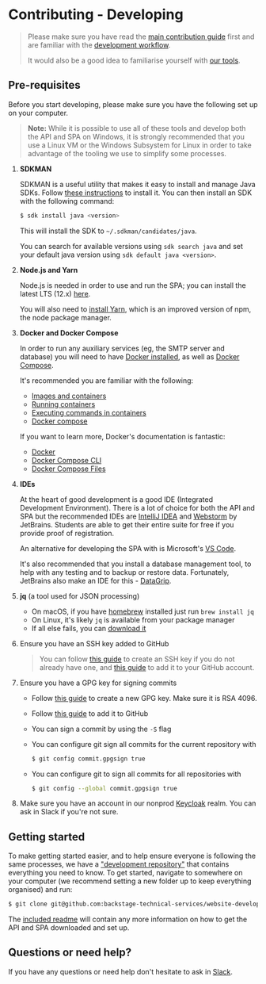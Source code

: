 # Contributing - Developing

> Please make sure you have read the [main contribution
> guide][contributing-main] first and are familiar with the [development
> workflow][contributing-workflow].
>
> It would also be a good idea to familiarise yourself with [our
> tools][contributing-tools].

## Pre-requisites

Before you start developing, please make sure you have the following set
up on your computer.

> **Note:** While it is possible to use all of these tools and develop
> both the API and SPA on Windows, it is strongly recommended that you
> use a Linux VM or the Windows Subsystem for Linux in order to take
> advantage of the tooling we use to simplify some processes.

1. **SDKMAN**

   SDKMAN is a useful utility that makes it easy to install and manage
   Java SDKs. Follow [these instructions][install-sdkman] to install it.
   You can then install an SDK with the following command:

   ```sh
   $ sdk install java <version>
   ```

   This will install the SDK to `~/.sdkman/candidates/java`.

   You can search for available versions using `sdk search java` and set
   your default java version using `sdk default java <version>`.

2. **Node.js and Yarn**

   Node.js is needed in order to use and run the SPA; you can install
   the latest LTS (12.x) [here][install-nodejs].

   You will also need to [install Yarn][install-yarn], which is an
   improved version of npm, the node package manager.

3. **Docker and Docker Compose**

   In order to run any auxiliary services (eg, the SMTP server and
   database) you will need to have [Docker installed][install-docker],
   as well as [Docker Compose][install-docker-compose].

   It's recommended you are familiar with the following:

   * [Images and containers][docker-images-vs-containers]
   * [Running containers][docker-container-run]
   * [Executing commands in containers][docker-container-exec]
   * [Docker compose][docker-compose-docs]

   If you want to learn more, Docker's documentation is fantastic:

   * [Docker][docker-docs]
   * [Docker Compose CLI][docker-docs-compose-cli]
   * [Docker Compose Files][docker-docs-compose-file]

4. **IDEs**

   At the heart of good development is a good IDE (Integrated
   Development Environment). There is a lot of choice for both the API
   and SPA but the recommended IDEs are [IntelliJ IDEA][intellij-idea]
   and [Webstorm][intellij-webstorm] by JetBrains. Students are able to
   get their entire suite for free if you provide proof of registration.

   An alternative for developing the SPA with is Microsoft's [VS
   Code][vscode].

   It's also recommended that you install a database management tool, to
   help with any testing and to backup or restore data. Fortunately,
   JetBrains also make an IDE for this - [DataGrip][intellij-datagrip].

5. **jq** (a tool used for JSON processing)

   * On macOS, if you have [homebrew][homebrew] installed just run `brew
     install jq`
   * On Linux, it's likely `jq` is available from your package manager
   * If all else fails, you can [download it][jq]

6. Ensure you have an SSH key added to GitHub

   > You can follow [this guide][ssh-create] to create an SSH key if you
   > do not already have one, and [this guide][ssh-github] to add it to
   > your GitHub account.

7. Ensure you have a GPG key for signing commits
   * Follow [this guide][gpg-create] to create a new GPG key. Make sure
     it is RSA 4096.
   * Follow [this guide][gpg-github] to add it to GitHub
   * You can sign a commit by using the `-S` flag
   * You can configure git sign all commits for the current repository
     with

     ```sh
     $ git config commit.gpgsign true 
     ```
   * You can configure git to sign all commits for all repositories with

     ```sh
     $ git config --global commit.gpgsign true
     ```

8. Make sure you have an account in our nonprod
   [Keycloak](../Our%20Tools.md#keycloak) realm. You can ask in Slack if
   you're not sure.

## Getting started

To make getting started easier, and to help ensure everyone is following
the same processes, we have a ["development
repository"][development-repo] that contains everything you need to
know. To get started, navigate to somewhere on your computer (we
recommend setting a new folder up to keep everything organised) and run:

```sh
$ git clone git@github.com:backstage-technical-services/website-development.git development
```

The [included readme][development-readme] will contain any more
information on how to get the API and SPA downloaded and set up.

## Questions or need help?

If you have any questions or need help don't hesitate to ask in
[Slack][slack].

[contributing-main]: ../../Contributing.md
[contributing-workflow]: ./Development%20Workflow.md
[contributing-tools]: ../Our%20Tools.md
[install-sdkman]: https://sdkman.io/install
[install-nodejs]: https://nodejs.org/en/download
[install-yarn]: https://classic.yarnpkg.com/en/docs/install
[install-docker]: https://docs.docker.com/install
[install-docker-compose]: https://docs.docker.com/compose/install
[intellij-idea]: https://www.jetbrains.com/idea/download
[intellij-webstorm]: https://www.jetbrains.com/webstorm/download
[intellij-datagrip]: https://www.jetbrains.com/datagrip/download
[vscode]: https://code.visualstudio.com/download
[docker-compose-docs]: https://docs.docker.com/compose
[docker-container-exec]: https://docs.docker.com/engine/reference/commandline/container_exec
[docker-docs-compose-file]: https://docs.docker.com/compose/compose-file
[docker-docs-compose-cli]: https://docs.docker.com/compose/reference
[docker-docs]: https://docs.docker.com/engine/reference/commandline/cli
[docker-container-run]: https://docs.docker.com/engine/reference/commandline/container_run
[docker-images-vs-containers]: https://stackoverflow.com/a/23736802
[development-repo]: https://github.com/backstage-technical-services/website-development
[development-readme]: https://github.com/backstage-technical-services/website-development/blob/master/readme.md
[slack]: https://bts-website.slack.com
[homebrew]: https://brew.sh
[jq]: https://stedolan.github.io/jq
[ssh-create]: https://docs.github.com/en/github/authenticating-to-github/generating-a-new-ssh-key-and-adding-it-to-the-ssh-agent
[ssh-github]: https://docs.github.com/en/github/authenticating-to-github/adding-a-new-ssh-key-to-your-github-account
[gpg-create]: https://docs.github.com/en/github/authenticating-to-github/generating-a-new-gpg-key
[gpg-github]: https://docs.github.com/en/github/authenticating-to-github/adding-a-new-gpg-key-to-your-github-account

